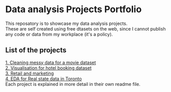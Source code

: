 # Data analysis Projects Portfolio
This reposatory is to showcase my data analysis projects.\
These are self created using free dtasets on the web, since I cannot publish any code or data from my workplace (it's a policy).

## List of the projects
[1. Cleaning messy data for a movie dataset](https://github.com/Marjanj67/DataAnalysis/blob/6e30a5de579c351abb3b90ec71d5908d7425d4f4/Cleaning%20messy%20data/readme.md)\
[2. Visualisation for hotel booking dataset](Visualisation/readme.md)\
[3. Retail and marketing](retail/readme.md)\
[4. EDA for Real state data in Toronto](https://github.com/Marjanj67/DataAnalysis/blob/6e30a5de579c351abb3b90ec71d5908d7425d4f4/EDA%20for%20Real%20state%20data%20in%20Toronto/readme.md)\
Each project is explained in more detail in their own readme file.


